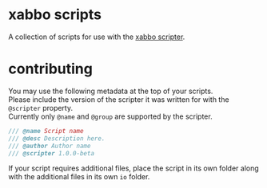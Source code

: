 # xabbo scripts

A collection of scripts for use with the [xabbo scripter](https://github.com/b7c/Xabbo.Scripter).

# contributing

You may use the following metadata at the top of your scripts.\
Please include the version of the scripter it was written for with the `@scripter` property.\
Currently only `@name` and `@group` are supported by the scripter.

```cs
/// @name Script name
/// @desc Description here.
/// @author Author name
/// @scripter 1.0.0-beta
```

If your script requires additional files, place the script in its own folder along with the additional files in its own `io` folder.
